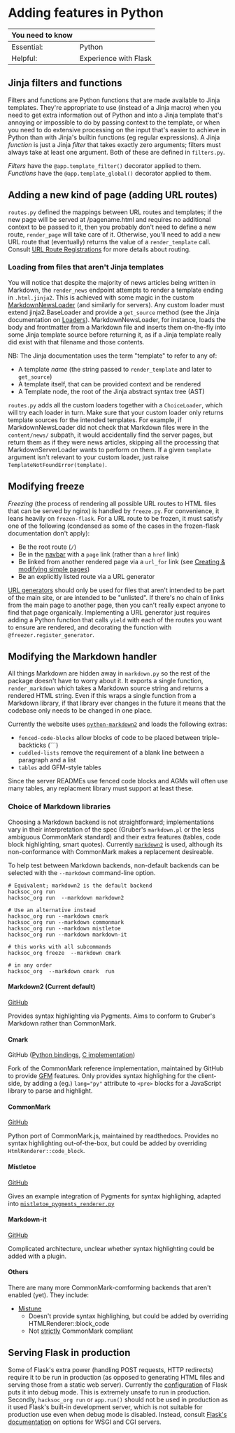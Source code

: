 # Adding features in Python

| **You need to know** |                       |
|----------------------|-----------------------|
| Essential:           | Python                |
| Helpful:             | Experience with Flask |

## Jinja filters and functions
Filters and functions are Python functions that are made available to Jinja templates. They're appropriate to use (instead of a Jinja macro) when you need to get extra information out of Python and into a Jinja template that's annoying or impossible to do by passing context to the template, or when you need to do extensive processing on the input that's easier to achieve in Python than with Jinja's builtin functions (eg regular expressions). A Jinja *function* is just a Jinja *filter* that takes exactly zero arguments; filters must always take at least one argument. Both of these are defined in `filters.py`. 

*Filters* have the `@app.template_filter()` decorator applied to them.  
*Functions* have the `@app.template_global()` decorator applied to them.

## Adding a new kind of page (adding URL routes)
`routes.py` defined the mappings between URL routes and templates; if the new page will be served at /pagename.html and requires no additional context to be passed to it, then you probably don't need to define a new route, `render_page` will take care of it. Otherwise, you'll need to add a new URL route that (eventually) returns the value of a `render_template` call. Consult [URL Route Registrations](https://flask.palletsprojects.com/en/2.0.x/api/#url-route-registrations) for more details about routing.

### Loading from files that aren't Jinja templates
You will notice that despite the majority of news articles being written in Markdown, the `render_news` endpoint attempts to render a template ending in `.html.jinja2`. This is achieved with some magic in the custom [MarkdownNewsLoader](../hacksoc_org/news_loader.py) (and similarly for servers). Any custom loader must extend jinja2.BaseLoader and provide a `get_source` method (see the Jinja documentation on [Loaders](https://jinja.palletsprojects.com/en/3.0.x/api/#loaders)). MarkdownNewsLoader, for instance, loads the body and frontmatter from a Markdown file and inserts them on-the-fly into some Jinja template source before returning it, as if a Jinja template really did exist with that filename and those contents.

NB: The Jinja documentation uses the term "template" to refer to any of:
 - A template *name* (the string passed to `render_template` and later to `get_source`)
 - A template itself, that can be provided context and be rendered
 - A Template node, the root of the Jinja abstract syntax tree (AST)

`routes.py` adds all the custom loaders together with a `ChoiceLoader`, which will try each loader in turn. Make sure that your custom loader only returns template sources for the intended templates. For example, if MarkdownNewsLoader did not check that Markdown files were in the `content/news/` subpath, it would accidentally find the server pages, but return them as if they were news articles, skipping all the processing that MarkdownServerLoader wants to perform on them. If a given `template` argument isn't relevant to your custom loader, just raise `TemplateNotFoundError(template)`.

## Modifying freeze 
*Freezing* (the process of rendering all possible URL routes to HTML files that can be served by nginx) is handled by `freeze.py`. For convenience, it leans heavily on `frozen-flask`. For a URL route to be frozen, it must satisfy one of the following (condensed as some of the cases in the frozen-flask documentation don't apply):
 - Be the root route (`/`)
 - Be in the [navbar](../templates/nav.html.jinja2) with a `page` link (rather than a `href` link)
 - Be linked from another rendered page via a `url_for` link (see [Creating &amp; modifying simple pages](creating_modifying_simple_pages.md))
 - Be an explicitly listed route via a URL generator

[URL generators](https://pythonhosted.org/Frozen-Flask/#url-generators) should only be used for files that aren't intended to be part of the main site, or are intended to be "unlisted". If there's no chain of links from the main page to another page, then you can't really expect anyone to find that page organically. Implementing a URL generator just requires adding a Python function that calls `yield` with each of the routes you want to ensure are rendered, and decorating the function with `@freezer.register_generator`.

## Modifying the Markdown handler
All things Markdown are hidden away in `markdown.py` so the rest of the package doesn't have to worry about it. It exports a single function, `render_markdown` which takes a Markdown source string and returns a rendered HTML string. Even if this wraps a single function from a Markdown library, if that library ever changes in the future it means that the codebase only needs to be changed in one place. 

Currently the website uses [`python-markdown2`][pymd2] and loads the following extras:
 - `fenced-code-blocks` allow blocks of code to be placed between triple-backticks (\`\`\`)
 - `cuddled-lists` remove the requirement of a blank line between a paragraph and a list
 - `tables` add GFM-style tables

Since the server READMEs use fenced code blocks and AGMs will often use many tables, any replacment library must support at least these. 

### Choice of Markdown libraries
Choosing a Markdown backend is not straightforward; implementations vary in their interpretation of the spec (Gruber's `markdown.pl` or the less ambiguous CommonMark standard) and their extra features (tables, code block highlighting, smart quotes). Currently [`markdown2`][pymd2] is used, although its non-conformance with CommonMark makes a replacement desireable.

To help test between Markdown backends, non-default backends can be selected with the `--markdown` command-line option.

```
# Equivalent; markdown2 is the default backend
hacksoc_org run
hacksoc_org run  --markdown markdown2

# Use an alternative instead
hacksoc_org run --markdown cmark
hacksoc_org run --markdown commonmark
hacksoc_org run --markdown mistletoe
hacksoc_org run --markdown markdown-it

# this works with all subcommands
hacksoc_org freeze  --markdown cmark

# in any order
hacksoc_org  --markdown cmark  run
```
#### Markdown2 (Current default)
[GitHub](https://github.com/trentm/python-markdown2/wiki)

Provides syntax highlighting via Pygments. Aims to conform to Gruber's Markdown rather than CommonMark. 

#### Cmark
GitHub ([Python bindings](https://github.com/theacodes/cmarkgfm), [C implementation](https://github.com/github/cmark-gfm))

Fork of the CommonMark reference implementation, maintained by GitHub to provide [GFM](https://github.github.com/gfm/) features. Only provides syntax highlighing for the client-side, by adding a (eg.) `lang="py"` attribute to `<pre>` blocks for a JavaScript library to parse and highlight.
#### CommonMark
[GitHub](https://github.com/readthedocs/commonmark.py)

Python port of CommonMark.js, maintained by readthedocs. Provides no syntax highlighting out-of-the-box, but could be added by overriding `HtmlRenderer::code_block`.
#### Mistletoe
[GitHub](https://github.com/miyuchina/mistletoe)

Gives an example integration of Pygments for syntax highlighing, adapted into [`mistletoe_pygments_renderer.py`](../hacksoc_org/mistletoe_pygments_renderer.py)
#### Markdown-it
[GitHub](https://github.com/executablebooks/markdown-it-py)

Complicated architecture, unclear whether syntax highlighting could be added with a plugin.
#### Others
There are many more CommonMark-comforming backends that aren't enabled (yet). They include:

 - [Mistune](https://github.com/lepture/mistune)
   - Doesn't provide syntax highlighing, but could be added by overriding HTMLRenderer::block_code
   - Not [strictly](https://github.com/miyuchina/mistletoe#performance) CommonMark compliant
## Serving Flask in production
Some of Flask's extra power (handling POST requests, HTTP redirects) require it to be run in production (as opposed to generating HTML files and serving those from a static web server). Currently the [configuration](../.flaskenv) of Flask puts it into debug mode. This is extremely unsafe to run in production. Secondly, `hacksoc_org run` or `app.run()` should not be used in production as it used Flask's built-in development server, which is not suitable for production use even when debug mode is disabled. Instead, consult [Flask's documentation](https://flask.palletsprojects.com/en/2.0.x/deploying/#self-hosted-options) on options for WSGI and CGI servers.


[pymd2]: https://github.com/trentm/python-markdown2/wiki